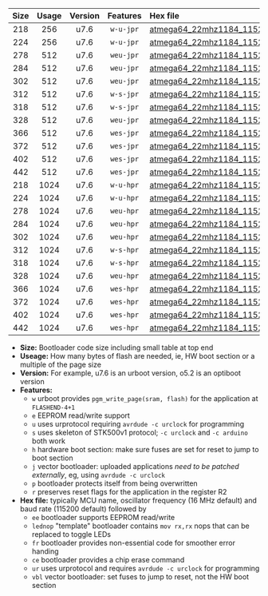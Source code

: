 |Size|Usage|Version|Features|Hex file|
|:-:|:-:|:-:|:-:|:--|
|218|256|u7.6|`w-u-jpr`|[atmega64_22mhz1184_115200bps_ur_vbl.hex](https://raw.githubusercontent.com/stefanrueger/urboot/main//atmega64_22mhz1184_115200bps_ur_vbl.hex)|
|224|256|u7.6|`w-u-jpr`|[atmega64_22mhz1184_115200bps_lednop_ur_vbl.hex](https://raw.githubusercontent.com/stefanrueger/urboot/main//atmega64_22mhz1184_115200bps_lednop_ur_vbl.hex)|
|278|512|u7.6|`weu-jpr`|[atmega64_22mhz1184_115200bps_ee_ur_vbl.hex](https://raw.githubusercontent.com/stefanrueger/urboot/main//atmega64_22mhz1184_115200bps_ee_ur_vbl.hex)|
|284|512|u7.6|`weu-jpr`|[atmega64_22mhz1184_115200bps_ee_lednop_ur_vbl.hex](https://raw.githubusercontent.com/stefanrueger/urboot/main//atmega64_22mhz1184_115200bps_ee_lednop_ur_vbl.hex)|
|302|512|u7.6|`weu-jpr`|[atmega64_22mhz1184_115200bps_ee_lednop_fr_ur_vbl.hex](https://raw.githubusercontent.com/stefanrueger/urboot/main//atmega64_22mhz1184_115200bps_ee_lednop_fr_ur_vbl.hex)|
|312|512|u7.6|`w-s-jpr`|[atmega64_22mhz1184_115200bps_vbl.hex](https://raw.githubusercontent.com/stefanrueger/urboot/main//atmega64_22mhz1184_115200bps_vbl.hex)|
|318|512|u7.6|`w-s-jpr`|[atmega64_22mhz1184_115200bps_lednop_vbl.hex](https://raw.githubusercontent.com/stefanrueger/urboot/main//atmega64_22mhz1184_115200bps_lednop_vbl.hex)|
|328|512|u7.6|`weu-jpr`|[atmega64_22mhz1184_115200bps_ee_lednop_fr_ce_ur_vbl.hex](https://raw.githubusercontent.com/stefanrueger/urboot/main//atmega64_22mhz1184_115200bps_ee_lednop_fr_ce_ur_vbl.hex)|
|366|512|u7.6|`wes-jpr`|[atmega64_22mhz1184_115200bps_ee_vbl.hex](https://raw.githubusercontent.com/stefanrueger/urboot/main//atmega64_22mhz1184_115200bps_ee_vbl.hex)|
|372|512|u7.6|`wes-jpr`|[atmega64_22mhz1184_115200bps_ee_lednop_vbl.hex](https://raw.githubusercontent.com/stefanrueger/urboot/main//atmega64_22mhz1184_115200bps_ee_lednop_vbl.hex)|
|402|512|u7.6|`wes-jpr`|[atmega64_22mhz1184_115200bps_ee_lednop_fr_vbl.hex](https://raw.githubusercontent.com/stefanrueger/urboot/main//atmega64_22mhz1184_115200bps_ee_lednop_fr_vbl.hex)|
|442|512|u7.6|`wes-jpr`|[atmega64_22mhz1184_115200bps_ee_lednop_fr_ce_vbl.hex](https://raw.githubusercontent.com/stefanrueger/urboot/main//atmega64_22mhz1184_115200bps_ee_lednop_fr_ce_vbl.hex)|
|218|1024|u7.6|`w-u-hpr`|[atmega64_22mhz1184_115200bps_ur.hex](https://raw.githubusercontent.com/stefanrueger/urboot/main//atmega64_22mhz1184_115200bps_ur.hex)|
|224|1024|u7.6|`w-u-hpr`|[atmega64_22mhz1184_115200bps_lednop_ur.hex](https://raw.githubusercontent.com/stefanrueger/urboot/main//atmega64_22mhz1184_115200bps_lednop_ur.hex)|
|278|1024|u7.6|`weu-hpr`|[atmega64_22mhz1184_115200bps_ee_ur.hex](https://raw.githubusercontent.com/stefanrueger/urboot/main//atmega64_22mhz1184_115200bps_ee_ur.hex)|
|284|1024|u7.6|`weu-hpr`|[atmega64_22mhz1184_115200bps_ee_lednop_ur.hex](https://raw.githubusercontent.com/stefanrueger/urboot/main//atmega64_22mhz1184_115200bps_ee_lednop_ur.hex)|
|302|1024|u7.6|`weu-hpr`|[atmega64_22mhz1184_115200bps_ee_lednop_fr_ur.hex](https://raw.githubusercontent.com/stefanrueger/urboot/main//atmega64_22mhz1184_115200bps_ee_lednop_fr_ur.hex)|
|312|1024|u7.6|`w-s-hpr`|[atmega64_22mhz1184_115200bps.hex](https://raw.githubusercontent.com/stefanrueger/urboot/main//atmega64_22mhz1184_115200bps.hex)|
|318|1024|u7.6|`w-s-hpr`|[atmega64_22mhz1184_115200bps_lednop.hex](https://raw.githubusercontent.com/stefanrueger/urboot/main//atmega64_22mhz1184_115200bps_lednop.hex)|
|328|1024|u7.6|`weu-hpr`|[atmega64_22mhz1184_115200bps_ee_lednop_fr_ce_ur.hex](https://raw.githubusercontent.com/stefanrueger/urboot/main//atmega64_22mhz1184_115200bps_ee_lednop_fr_ce_ur.hex)|
|366|1024|u7.6|`wes-hpr`|[atmega64_22mhz1184_115200bps_ee.hex](https://raw.githubusercontent.com/stefanrueger/urboot/main//atmega64_22mhz1184_115200bps_ee.hex)|
|372|1024|u7.6|`wes-hpr`|[atmega64_22mhz1184_115200bps_ee_lednop.hex](https://raw.githubusercontent.com/stefanrueger/urboot/main//atmega64_22mhz1184_115200bps_ee_lednop.hex)|
|402|1024|u7.6|`wes-hpr`|[atmega64_22mhz1184_115200bps_ee_lednop_fr.hex](https://raw.githubusercontent.com/stefanrueger/urboot/main//atmega64_22mhz1184_115200bps_ee_lednop_fr.hex)|
|442|1024|u7.6|`wes-hpr`|[atmega64_22mhz1184_115200bps_ee_lednop_fr_ce.hex](https://raw.githubusercontent.com/stefanrueger/urboot/main//atmega64_22mhz1184_115200bps_ee_lednop_fr_ce.hex)|

- **Size:** Bootloader code size including small table at top end
- **Useage:** How many bytes of flash are needed, ie, HW boot section or a multiple of the page size
- **Version:** For example, u7.6 is an urboot version, o5.2 is an optiboot version
- **Features:**
  + `w` urboot provides `pgm_write_page(sram, flash)` for the application at `FLASHEND-4+1`
  + `e` EEPROM read/write support
  + `u` uses urprotocol requiring `avrdude -c urclock` for programming
  + `s` uses skeleton of STK500v1 protocol; `-c urclock` and `-c arduino` both work
  + `h` hardware boot section: make sure fuses are set for reset to jump to boot section
  + `j` vector bootloader: uploaded applications *need to be patched externally*, eg, using `avrdude -c urclock`
  + `p` bootloader protects itself from being overwritten
  + `r` preserves reset flags for the application in the register R2
- **Hex file:** typically MCU name, oscillator frequency (16 MHz default) and baud rate (115200 default) followed by
  + `ee` bootloader supports EEPROM read/write
  + `lednop` "template" bootloader contains `mov rx,rx` nops that can be replaced to toggle LEDs
  + `fr` bootloader provides non-essential code for smoother error handing
  + `ce` bootloader provides a chip erase command
  + `ur` uses urprotocol and requires `avrdude -c urclock` for programming
  + `vbl` vector bootloader: set fuses to jump to reset, not the HW boot section
